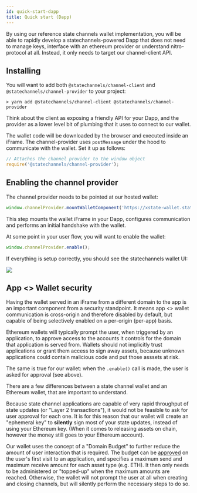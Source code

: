 ```yaml
---
id: quick-start-dapp
title: Quick start (Dapp)
---
```


By using our reference state channels wallet implementation, you will be able to rapidly develop a statechannels-powered Dapp that does not need to manage keys, interface with an ethereum provider or understand nitro-protocol at all. Instead, it only needs to target our channel-client API.

## Installing

You will want to add both `@statechannels/channel-client` and `@statechannels/channel-provider` to your project:

```console
> yarn add @statechannels/channel-client @statechannels/channel-provider
```

Think about the client as exposing a friendly API for your Dapp, and the provider as a lower level bit of plumbing that it uses to connect to our wallet.

The wallet code will be downloaded by the browser and executed inside an iFrame. The channel-provider uses `postMessage` under the hood to communicate with the wallet. Set it up as follows:

```typescript
// Attaches the channel provider to the window object
require('@statechannels/channel-provider');
```

## Enabling the channel provider

The channel provider needs to be pointed at our hosted wallet:

```typescript
window.channelProvider.mountWalletComponent('https://xstate-wallet.statechannels.org/');
```

This step mounts the wallet iFrame in your Dapp, configures communication and performs an initial handshake with the wallet.

At some point in your user flow, you will want to enable the wallet:

```typescript
window.channelProvider.enable();
```

If everything is setup correctly, you should see the statechannels wallet UI:

![](assets/wallet-ui.png)

## App <> Wallet security

Having the wallet served in an iFrame from a different domain to the app is an important component from a security standpoint. It means app <> wallet communication is cross-origin and therefore disabled by default, but capable of being selectively enabled on a per-origin (per-app) basis.

Ethereum wallets will typically prompt the user, when triggered by an application, to approve access to the accounts it controls for the domain that application is served from. Wallets should not implicitly trust applications or grant them access to sign away assets, because unknown applications could contain malicious code and put those asssets at risk.

The same is true for our wallet: when the `.enable()` call is made, the user is asked for approval (see above).

There are a few differences between a state channel wallet and an Ethereum wallet, that are important to understand.

Because state channel applications are capable of very rapid throughput of state updates (or "Layer 2 transactions"), it would not be feasible to ask for user approval for each one. It is for this reason that our wallet will create an "ephemeral key" to **silently** sign most of your state updates, instead of using your Ethereum key. (When it comes to releasing assets on chain, however the money still goes to your Ethereum account).

Our wallet uses the concept of a "Domain Budget" to further reduce the amount of user interaction that is required. The budget can be [approved](../channel-client-api/channel-client.channelclient.approvebudgetandfund) on the user's first visit to an application, and specifies a maximum send and maximum receive amount for each asset type (e.g. ETH). It then only needs to be administered or "topped-up" when the maximum amounts are reached. Otherwise, the wallet will not prompt the user at all when creating and closing channels, but will silently perform the necessary steps to do so.
